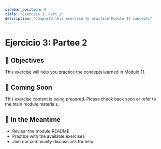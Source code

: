 ```yaml
---
sidebar_position: 9
title: "Exercise 3: Part 2"
description: "Complete this exercise to practice Module 11 concepts"
---
```


# Ejercicio 3: Partee 2

## 🎯 Objectives

This exercise will help you practice the concepts learned in Módulo 11.

## 📝 Coming Soon

This exercise content is being prepared. Please check back soon or refer to the main module materials.

## 🚀 In the Meantime

- Revisar the module README
- Practice with the available exercises
- Join our community discussions for help

